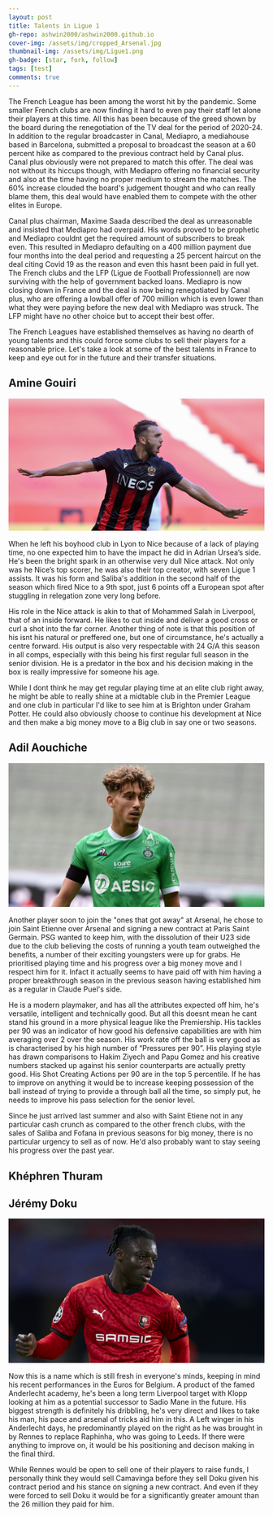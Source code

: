```yaml
---
layout: post
title: Talents in Ligue 1
gh-repo: ashwin2000/ashwin2000.github.io
cover-img: /assets/img/cropped_Arsenal.jpg
thumbnail-img: /assets/img/Ligue1.png	
gh-badge: [star, fork, follow]
tags: [test]
comments: true
---
```


The French League has been among the worst hit by the pandemic. Some smaller French clubs are now finding it hard to even pay their staff let alone their players at this time. All this has been because of the greed shown by the board during the renegotiation of the TV deal for the period of 2020-24. In addition to the regular broadcaster in Canal, Mediapro, a mediahouse based in Barcelona, submitted a proposal to broadcast the season at a 60 percent hike as compared to the previous contract held by Canal plus. Canal plus obviously were not prepared to match this offer. The deal was not without its hiccups though, with Mediapro offering no financial security and also at the time having no proper medium to stream the matches. The 60% increase clouded the board's judgement thought and who can really blame them, this deal would have enabled them to compete with the other elites in Europe.

Canal plus chairman, Maxime Saada described the deal as unreasonable and insisted that Mediapro had overpaid. His words proved to be prophetic and Mediapro couldnt get the required amount of subscribers to break even. This resulted in Mediapro defaulting on a 400 million payment due four months into the deal period and requesting a 25 percent haircut on the deal citing Covid 19 as the reason and even this hasnt been paid in full yet. The French clubs and the LFP (Ligue de Football Professionnel) are now surviving with the help of government backed loans. Mediapro is now closing down in France and the deal is now being renegotiated by Canal plus, who are offering a lowball offer of 700 million which is even lower than what they were paying before the new deal with Mediapro was struck. The LFP might have no other choice but to accept their best offer. 

The French Leagues have established themselves as having no dearth of young talents and this could force some clubs to sell their players for a reasonable price. Let's take a look at some of the best talents in France to keep and eye out for in the future and their transfer situations.

## Amine Gouiri

![Gouiri](/assets/img/gouiri.jpg)

When he left his boyhood club in Lyon to Nice because of a lack of playing time, no one expected him to have the impact he did in Adrian Ursea’s side. He's been the bright spark in an otherwise very dull Nice attack. Not only was he Nice’s top scorer, he was also their top creator, with seven Ligue 1 assists. It was his form and Saliba's addition in the second half of the season which fired Nice to a 9th spot, just 6 points off a European spot after stuggling in relegation zone very long before.

His role in the Nice attack is akin to that of Mohammed Salah in Liverpool, that of an inside forward. He likes to cut inside and deliver a good cross or curl a shot into the far corner. Another thing of note is that this position of his isnt his natural or preffered one, but one of circumstance, he's actually a centre forward. His output is also very respectable with 24 G/A this season in all comps, especially with this being his first regular full season in the senior division. He is a predator in the box and his decision making in the box is really impressive for someone his age. 

While I dont think he may get regular playing time at an elite club right away, he might be able to really shine at a midtable club in the Premier League and one club in particular I'd like to see him at is Brighton under Graham Potter. He could also obviously choose to continue his development at Nice and then make a big money move to a Big club in say one or two seasons. 

## Adil Aouchiche

![Aouchiche](/assets/img/aouchiche.jpg)

Another player soon to join the "ones that got away" at Arsenal, he chose to join Saint Etienne over Arsenal and signing a new contract at Paris Saint Germain. PSG wanted to keep him, with the dissolution of their U23 side due to the club believing the costs of running a youth team outweighed the benefits, a number of their exciting youngsters were up for grabs. He prioritised playing time and his progress over a big money move and I respect him for it. Infact it actually seems to have paid off with him having a proper breakthrough season in the previous season having established him as a regular in Claude Puel's side.

He is a modern playmaker, and has all the attributes expected off him, he's versatile, intelligent and technically good. But all this doesnt mean he cant stand his ground in a more physical league like the Premiership. His tackles per 90 was an indicator of how good his defensive capabilities are with him averaging over 2 over the season. His work rate off the ball is very good as is characterised by his high number of “Pressures per 90”. His playing style has drawn comparisons to Hakim Ziyech and Papu Gomez and his creative numbers stacked up against his senior counterparts are actually pretty good. His Shot Creating Actions per 90 are in the top 5 percentile. If he has to improve on anything it would be to increase keeping possession of the ball instead of trying to provide a through ball all the time, so simply put, he needs to improve his pass selection for the senior level.

Since he just arrived last summer and also with Saint Etiene not in any particular cash crunch as compared to the other french clubs, with the sales of Saliba and Fofana in previous seasons for big money, there is no particular urgency to sell as of now. He'd also probably want to stay seeing his progress over the past year. 

## Khéphren Thuram


## Jérémy Doku

![Doku](/assets/img/doku.jpg)

Now this is a name which is still fresh in everyone's minds, keeping in mind his recent performances in the Euros for Belgium. A product of the famed Anderlecht academy, he's been a long term Liverpool target with Klopp looking at him as a potential successor to Sadio Mane in the future. His biggest strength is definitely his dribbling, he's very direct and likes to take his man, his pace and arsenal of tricks aid him in this. A Left winger in his Anderlecht days, he predominantly played on the right as he was brought in by Rennes to replace Raphinha, who was going to Leeds. If there were anything to improve on, it would be his positioning and decison making in the final third.

While Rennes would be open to sell one of their players to raise funds, I personally think they would sell Camavinga before they sell Doku given his contract period and his stance on signing a new contract. And even if they were forced to sell Doku it would be for a significantly greater amount than the 26 million they paid for him.
